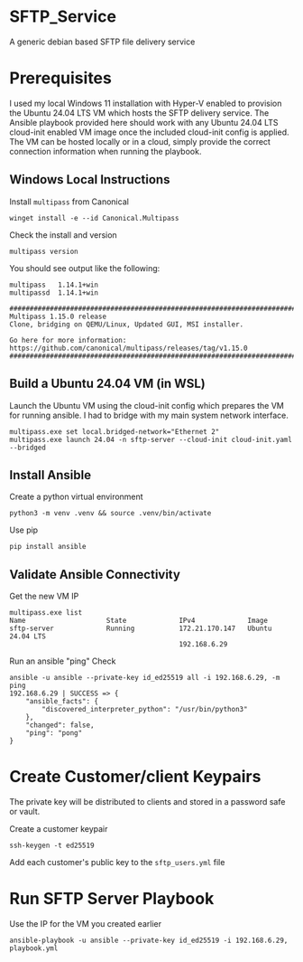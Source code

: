 # SFTP_Service
A generic debian based SFTP file delivery service

# Prerequisites

I used my local Windows 11 installation with Hyper-V enabled to provision the Ubuntu 24.04 LTS VM which hosts the SFTP delivery service. The Ansible playbook provided here should work with any Ubuntu 24.04 LTS cloud-init enabled VM image once the included cloud-init config is applied. The VM can be hosted locally or in a cloud, simply provide the correct connection information when running the playbook.

## Windows Local Instructions

Install `multipass` from Canonical

```
winget install -e --id Canonical.Multipass
```

Check the install and version

```
multipass version
```

You should see output like the following:

```
multipass   1.14.1+win
multipassd  1.14.1+win

#########################################################################################
Multipass 1.15.0 release
Clone, bridging on QEMU/Linux, Updated GUI, MSI installer.

Go here for more information: https://github.com/canonical/multipass/releases/tag/v1.15.0
#########################################################################################
```

## Build a Ubuntu 24.04 VM (in WSL)

Launch the Ubuntu VM using the cloud-init config which prepares the VM for running ansible. I had to bridge with my main system network interface.

```
multipass.exe set local.bridged-network="Ethernet 2"
multipass.exe launch 24.04 -n sftp-server --cloud-init cloud-init.yaml --bridged
```

## Install Ansible

Create a python virtual environment

```
python3 -m venv .venv && source .venv/bin/activate
```

Use pip

```
pip install ansible
```

## Validate Ansible Connectivity

Get the new VM IP

```
multipass.exe list
Name                    State             IPv4             Image
sftp-server             Running           172.21.170.147   Ubuntu 24.04 LTS
                                          192.168.6.29
```

Run an ansible "ping" Check

```
ansible -u ansible --private-key id_ed25519 all -i 192.168.6.29, -m ping
192.168.6.29 | SUCCESS => {
    "ansible_facts": {
        "discovered_interpreter_python": "/usr/bin/python3"
    },
    "changed": false,
    "ping": "pong"
}
```

# Create Customer/client Keypairs

The private key will be distributed to clients and stored in a password safe or vault.

Create a customer keypair

```
ssh-keygen -t ed25519
```

Add each customer's public key to the `sftp_users.yml` file

# Run SFTP Server Playbook

Use the IP for the VM you created earlier

```
ansible-playbook -u ansible --private-key id_ed25519 -i 192.168.6.29, playbook.yml
```